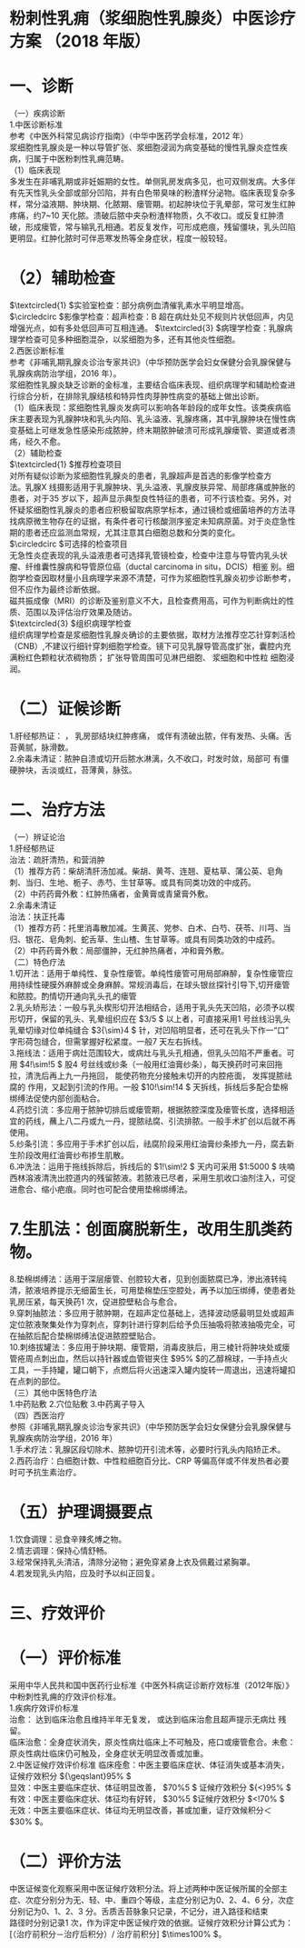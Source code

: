 # 粉刺性乳痈（浆细胞性乳腺炎）中医诊疗方案 （2018 年版）  
# 一、诊断  
（一）疾病诊断  
1.中医诊断标准  
参考《中医外科常见病诊疗指南》（中华中医药学会标准，2012 年）  
浆细胞性乳腺炎是一种以导管扩张、浆细胞浸润为病变基础的慢性乳腺炎症性疾病，归属于中医粉刺性乳痈范畴。  
（1）临床表现  
多发生在非哺乳期或非妊娠期的女性。单侧乳房发病多见，也可双侧发病。大多伴有先天性乳头全部或部分凹陷，并有白色带臭味的粉渣样分泌物。临床表现复杂多样，常分溢液期、肿块期、化脓期、瘘管期。初起肿块位于乳晕部，常可发生红肿疼痛，约7\~10 天化脓。溃破后脓中夹杂粉渣样物质，久不收口。或反复红肿溃破，形成瘘管，常与输乳孔相通。若反复发作，可形成疤痕，残留僵块，乳头凹陷更明显。红肿化脓时可伴恶寒发热等全身症状，程度一般较轻。  
# （2）辅助检查  
$\textcircled{1} $实验室检查：部分病例血清催乳素水平明显增高。  
$\circledcirc $影像学检查：超声检查：B 超在病灶处见不规则片状低回声，内见增强光点，如有多处低回声可互相连通。 $\textcircled{3} $病理学检查：乳腺病理学检查可见多种细胞混杂，以浆细胞为多，还有其他炎性细胞。  
2.西医诊断标准  
参考《非哺乳期乳腺炎诊治专家共识》（中华预防医学会妇女保健分会乳腺保健与乳腺疾病防治学组，2016 年）。  
浆细胞性乳腺炎缺乏诊断的金标准，主要结合临床表现、组织病理学和辅助检查进行综合分析，在排除乳腺结核和特异性肉芽肿性病变的基础上做出诊断。  
（1）临床表现：浆细胞性乳腺炎发病可以影响各年龄段的成年女性。该类疾病临床主要表现为乳腺肿块和乳头内陷、乳头溢液、乳腺疼痛，其中乳腺肿块在慢性病变基础上可继发急性感染形成脓肿，终末期脓肿破溃可形成乳腺瘘管、窦道或者溃疡，经久不愈。  
（2）辅助检查  
$\textcircled{1} $推荐检查项目  
对所有疑似诊断为浆细胞性乳腺炎的患者，乳腺超声是首选的影像学检查方  
法。乳腺X 线摄影适用于乳腺肿块、乳头溢液、乳腺皮肤异常、局部疼痛或肿胀的患者，对于35 岁以下，超声显示典型良性特征的患者，可不行该检查。另外，对怀疑浆细胞性乳腺炎的患者应积极留取病原学标本，通过镜检或细菌培养的方法寻找病原微生物存在的证据，有条件者可行核酸测序鉴定未知病原菌。对于炎症急性期的患者还应监测血常规，尤其注意其白细胞总数和分类的变化。  
$\circledcirc $可选择的检查项目  
无急性炎症表现的乳头溢液患者可选择乳管镜检查，检查中注意与导管内乳头状瘤、纤维囊性腺病和导管原位癌（ductal carcinoma in situ，DCIS）相鉴 别。细胞学检查因取材量小且病理学来源不清楚，可作为浆细胞性乳腺炎初步诊断参考，但不应作为最终诊断依据。  
磁共振成像（MRI）的诊断及鉴别意义不大，且检查费用高，可作为判断病灶的性质、范围以及评估治疗效果及随访。  
$\textcircled{3} $组织病理学检查  
组织病理学检查是浆细胞性乳腺炎确诊的主要依据，取材方法推荐空芯针穿刺活检（CNB）,不建议行细针穿刺细胞学检查。镜下可见乳腺导管高度扩张，囊腔内充满粉红色颗粒状浓稠物质； 扩张导管周围可见淋巴细胞、 浆细胞和中性粒 细胞浸润。  
# （二）证候诊断  
1.肝经郁热证： ， 乳房部结块红肿疼痛， 或伴有溃破出脓，伴有发热、头痛。舌苔黄腻，脉滑数。  
2.余毒未清证：脓肿自溃或切开后脓水淋漓，久不收口，时发时敛，局部可 有僵硬肿块，舌淡或红，苔薄黄，脉弦。  
# 二、治疗方法  
（一）辨证论治  
1.肝经郁热证  
治法：疏肝清热，和营消肿  
（1）推荐方药：柴胡清肝汤加减。柴胡、黄芩、连翘、夏枯草、蒲公英、皂角刺、当归、生地、栀子、赤芍、生甘草等。或具有同类功效的中成药。  
（2）中药药膏外敷：红肿热痛者，金黄膏或青黛膏外敷。  
2.余毒未清证  
治法：扶正托毒  
（1）推荐方药：托里消毒散加减。生黄芪、党参、白术、白芍、茯苓、川芎、当归、银花、皂角刺、蛇舌草、生山楂、生甘草等。或具有同类功效的中成药。  
（2）中药药膏外敷：局部僵肿，无红肿热痛者，冲和膏外敷。  
（二）特色疗法  
1.切开法：适用于单纯性、复杂性瘘管。单纯性瘘管可用局部麻醉，复杂性瘘管应用持续性硬膜外麻醉或全身麻醉。常规消毒后，在球头银丝探针引导下,切开瘘管和脓腔。酌情切开通向乳头孔的瘘管  
2.乳头矫形法：一般与乳头楔形切开法相结合，适用于乳头先天凹陷，必须予以楔形切开，保留的乳头、乳晕组织应在 $3/5 $ 以上者，可直接采用1 号丝线沿乳头乳晕切缘对位单纯缝合 $3{\sim}4 $  针，对凹陷明显者，还可在乳头下作一“口” 字形荷包缝合，但需掌握好松紧度。一般7 天左右拆线。  
3.拖线法：适用于病灶范围较大，或病灶与乳头孔相通，但乳头凹陷不严重者。可用 $4\!\sim\!5 $ 股4 号丝线或纱条（一般用红油膏纱条），每天换药时可来回拖拉，清洗后再上九一丹拖回， 能使药物充分接触未切开的内腔疮面， 发挥提脓祛腐的 作用，又起到引流的作用。一般 $10\!\sim\!14 $ 天拆线，拆线后多配合垫棉绑缚法促使内部创面粘合。  
4.药捻引流：多应用于脓肿切排后或瘘管期，根据脓腔深度及瘘管长度，选择相适宜的药线，蘸上八二丹或九一丹，提脓祛腐、引流排脓。一般手术扩创以后就不再使用。  
5.纱条引流：多应用于手术扩创以后，祛腐阶段采用红油膏纱条掺九一丹，腐去新生阶段改用红油膏纱布掺生肌散。  
6.冲洗法：运用于拖线拆除后，拆线后的 $1\!\sim\!2 $ 天内可采用 $1:5000 $ 呋喃西林溶液清洗出腔道内的残留脓液。若脓液已尽者，采用生肌收口油剂注入，可促进愈合、缩小疤痕。同时也可配合使用垫棉绑缚法。  
# 7.生肌法：创面腐脱新生，改用生肌类药物。  
8.垫棉绑缚法：适用于深层瘘管、创腔较大者，见到创面脓腐已净，渗出液转纯清，脓液培养提示无细菌生长，可用垫棉垫压空腔处，再予以加压绑缚，使患者处乳房压紧，每天换药1 次，促进腔壁粘合与愈合。  
9.穿刺抽脓法：多应用于脓肿期，在超声定位基础上，选择波动感最明显处或超声定位脓液聚集处作为穿刺点，穿刺针进行穿刺后给予负压抽吸将脓液抽吸完全，可在抽脓后配合垫棉绑缚法促进脓腔壁贴合。  
10.刺络拔罐法：多应用于肿块期、瘘管期，消毒皮肤后，用三棱针将肿块处或瘘管疮周点刺出血，然后以持针器或血管钳夹住 $95\% $的乙醇棉球，一手持点火工具，一手持罐，罐口朝下，点燃后将火迅速深入罐内旋转一周退出，迅速将罐扣在点刺的部位。  
（三）其他中医特色疗法  
1.中药贴敷  2.穴位贴敷  3.中药离子导入  
（四）西医治疗  
参照《非哺乳期乳腺炎诊治专家共识》（中华预防医学会妇女保健分会乳腺保健与乳腺疾病防治学组，2016 年）  
1.手术疗法：乳腺区段切除术、脓肿切开引流术等，必要时行乳头内陷矫正术。  
2.西药治疗：白细胞计数、中性粒细胞百分比、CRP 等偏高伴或不伴发热者必要时可予抗生素治疗。  
# （五）护理调摄要点  
1.饮食调理：忌食辛辣炙煿之物。  
2.情志调理：保持心情舒畅。  
3.经常保持乳头清洁，清除分泌物；避免穿紧身上衣及佩戴过紧胸罩。  
4.若发现乳头内陷，应及时予以纠正回复。  
# 三、疗效评价  
# （一）评价标准  
采用中华人民共和国中医药行业标准《中医外科病证诊断疗效标准（2012年版）》中粉刺性乳痈的疗效评价标准。  
1.疾病疗效评价标准  
治愈： 达到临床治愈且维持半年无复发， 或达到临床治愈且超声提示无病灶 残留。  
临床治愈：全身症状消失，原炎性病灶临床上不可触及，疮口或瘘管愈合。未愈：原炎性病灶临床仍可触及，全身症状无明显改善或加重。  
2.中医证候疗效评价标准 临床痊愈：中医主要临床症状、体征消失或基本消失，证候疗效积分 ${\geqslant}95\% $  
显效：中医主要临床症状、体征明显改善， $70\%5 $ 证候疗效积分 ${<}95\% $ 有效：中医主要临床症状、体征均有好转， $30\%5 $证候疗效积分 $<\!70\% $  
无效：中医主要临床症状、体征均无明显改善，甚或加重，证疗效候积分＜ $30\% $。  
# （二）评价方法  
中医证候变化观察采用中医证候疗效积分法。将上述两种中医证候所属的全部主症、次症分别分为无、轻、中、重四个等级，主症分别记为0、2、4、6 分，次症分别记为0、1、2、3 分。舌质舌苔脉象只记录，不记分，进入路径和结束  
路径时分别记录1 次，作为评定中医证候疗效的依据。证候疗效积分计算公式为：
[（治疗前积分－治疗后积分）/ 治疗前积分] $\times100\% $。  
